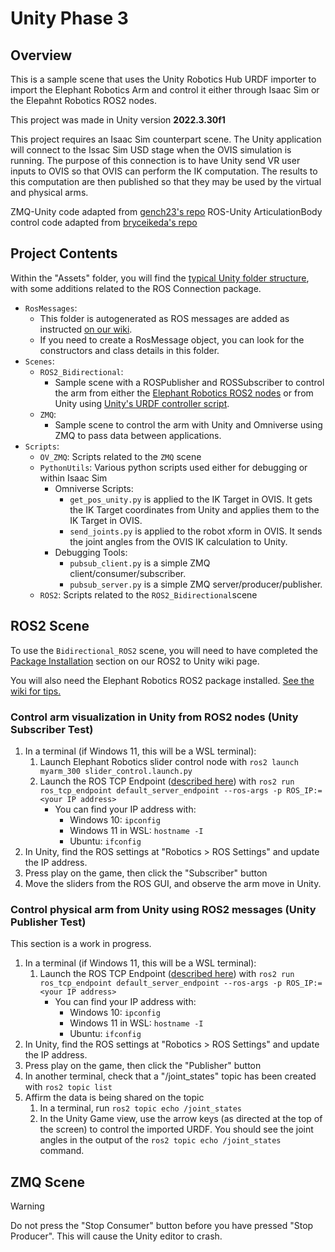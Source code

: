 # Unity Phase 3

## Overview 
This is a sample scene that uses the Unity Robotics Hub URDF importer to import the Elephant Robotics Arm and control it either through Isaac Sim or the Elepahnt Robotics ROS2 nodes. 

This project was made in Unity version **2022.3.30f1**

This project requires an Isaac Sim counterpart scene. The Unity application will connect to the Issac Sim USD stage when the OVIS simulation is running. The purpose of this connection is to have Unity send VR user inputs to OVIS so that OVIS can perform the IK computation. The results to this computation are then published so that they may be used by the virtual and physical arms. 

ZMQ-Unity code adapted from [gench23's repo](https://github.com/gench23/unity-zeromq-client)
ROS-Unity ArticulationBody control code adapted from [bryceikeda's repo](https://github.com/bryceikeda/SpotTutorial)

## Project Contents

Within the "Assets" folder, you will find the [typical Unity folder structure](https://github.com/uic-evl/digital-twin/tree/main/Unity#file-structure), with some additions related to the ROS Connection package. 

* `RosMessages`:
  * This folder is autogenerated as ROS messages are added as instructed [on our wiki](https://github.com/uic-evl/digital-twin/wiki/Connecting-Unity-to-ROS2-on-Ubuntu-and-Windows-10). 
  * If you need to create a RosMessage object, you can look for the constructors and class details in this folder. 
* `Scenes`:
  * `ROS2_Bidirectional`: 
    * Sample scene with a ROSPublisher and ROSSubscriber to control the arm from either the [Elephant Robotics ROS2 nodes](https://github.com/elephantrobotics/mycobot_ros2) or from Unity using [Unity's URDF controller script](https://github.com/Unity-Technologies/Unity-Robotics-Hub/blob/main/tutorials/urdf_importer/urdf_tutorial.md#using-the-controller). 
  * `ZMQ`:
    * Sample scene to control the arm with Unity and Omniverse using ZMQ to pass data between applications. 
* `Scripts`:
  * `OV_ZMQ`: Scripts related to the `ZMQ` scene
  * `PythonUtils`: Various python scripts used either for debugging or within Isaac Sim
    * Omniverse Scripts:
        * `get_pos_unity.py` is applied to the IK Target in OVIS. It gets the IK Target coordinates from Unity and applies them to the IK Target in OVIS. 
        * `send_joints.py` is applied to the robot xform in OVIS. It sends the joint angles from the OVIS IK calculation to Unity. 
    * Debugging Tools:
        * `pubsub_client.py` is a simple ZMQ client/consumer/subscriber.
        * `pubsub_server.py` is a simple ZMQ server/producer/publisher.
  * `ROS2`: Scripts related to the `ROS2_Bidirectional`scene

## ROS2 Scene

To use the `Bidirectional_ROS2` scene, you will need to have completed the [Package Installation](https://github.com/uic-evl/digital-twin/wiki/Connecting-Unity-to-ROS2-on-Ubuntu-and-Windows-10#package-installation) section on our ROS2 to Unity wiki page. 

You will also need the Elephant Robotics ROS2 package installed. [See the wiki for tips.](https://github.com/uic-evl/digital-twin/wiki/Elephant-Robotics-Arms)

### Control arm visualization in Unity from ROS2 nodes (Unity Subscriber Test)
1. In a terminal (if Windows 11, this will be a WSL terminal):
   1. Launch Elephant Robotics slider control node with `ros2 launch myarm_300 slider_control.launch.py` 
   2. Launch the ROS TCP Endpoint ([described here](https://github.com/uic-evl/digital-twin/wiki/Connecting-Unity-to-ROS2-on-Ubuntu-and-Windows-10)) with `ros2 run ros_tcp_endpoint default_server_endpoint --ros-args -p ROS_IP:=<your IP address>`
      * You can find your IP address with:
        * Windows 10: `ipconfig`
        * Windows 11 in WSL: `hostname -I`
        * Ubuntu: `ifconfig`
2. In Unity, find the ROS settings at "Robotics > ROS Settings" and update the IP address. 
3. Press play on the game, then click the "Subscriber" button
4. Move the sliders from the ROS GUI, and observe the arm move in Unity. 

### Control physical arm from Unity using ROS2 messages (Unity Publisher Test)

This section is a work in progress. 

1. In a terminal (if Windows 11, this will be a WSL terminal):
   1. Launch the ROS TCP Endpoint ([described here](https://github.com/uic-evl/digital-twin/wiki/Connecting-Unity-to-ROS2-on-Ubuntu-and-Windows-10)) with `ros2 run ros_tcp_endpoint default_server_endpoint --ros-args -p ROS_IP:=<your IP address>`
      * You can find your IP address with:
        * Windows 10: `ipconfig`
        * Windows 11 in WSL: `hostname -I`
        * Ubuntu: `ifconfig`
2. In Unity, find the ROS settings at "Robotics > ROS Settings" and update the IP address. 
3. Press play on the game, then click the "Publisher" button
4. In another terminal, check that a "/joint_states" topic has been created with `ros2 topic list`
5. Affirm the data is being shared on the topic
   1. In a terminal, run `ros2 topic echo /joint_states`
   2. In the Unity Game view, use the arrow keys (as directed at the top of the screen) to control the imported URDF. You should see the joint angles in the output of the `ros2 topic echo /joint_states` command. 

## ZMQ Scene

> [!WARNING]  
> Do not press the "Stop Consumer" button before you have pressed "Stop Producer". This will cause the Unity editor to crash. 
